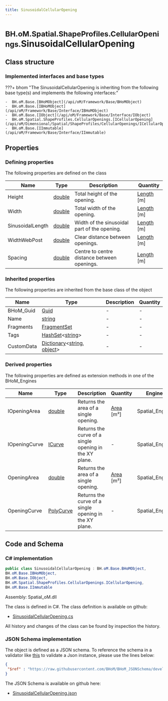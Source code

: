 ```yaml
---
title: SinusoidalCellularOpening
---
```


# <small>BH.oM.Spatial.ShapeProfiles.CellularOpenings.</small>**SinusoidalCellularOpening**



## Class structure

### Implemented interfaces and base types

???+ bhom "The SinusoidalCellularOpening is inheriting from the following base type(s) and implements the following interfaces:"

    -  BH.oM.Base.[BHoMObject](/api/oM/Framework/Base/BHoMObject)
    -  BH.oM.Base.[IBHoMObject](/api/oM/Framework/Base/Interface/IBHoMObject)
    -  BH.oM.Base.[IObject](/api/oM/Framework/Base/Interface/IObject)
    -  BH.oM.Spatial.ShapeProfiles.CellularOpenings.[ICellularOpening](/api/oM/Dimensional/Spatial/ShapeProfiles/CellularOpenings/ICellularOpening)
    -  BH.oM.Base.[IImmutable](/api/oM/Framework/Base/Interface/IImmutable)


## Properties



### Defining properties

The following properties are defined on the class

| Name             | Type             | Description      | Quantity         |
|------------------|------------------|------------------|------------------|
| Height | [double](https://learn.microsoft.com/en-us/dotnet/api/System.Double?view=netstandard-2.0) | Total height of the opening. | [Length](/api/oM/Dimensional/Quantities/Attributes/Length) [m] |
| Width | [double](https://learn.microsoft.com/en-us/dotnet/api/System.Double?view=netstandard-2.0) | Total width of the opening. | [Length](/api/oM/Dimensional/Quantities/Attributes/Length) [m] |
| SinusoidalLength | [double](https://learn.microsoft.com/en-us/dotnet/api/System.Double?view=netstandard-2.0) | Width of the sinusoidal part of the opening. | [Length](/api/oM/Dimensional/Quantities/Attributes/Length) [m] |
| WidthWebPost | [double](https://learn.microsoft.com/en-us/dotnet/api/System.Double?view=netstandard-2.0) | Clear distance between openings. | [Length](/api/oM/Dimensional/Quantities/Attributes/Length) [m] |
| Spacing | [double](https://learn.microsoft.com/en-us/dotnet/api/System.Double?view=netstandard-2.0) | Centre to centre distance between openings. | [Length](/api/oM/Dimensional/Quantities/Attributes/Length) [m] |


### Inherited properties
The following properties are inherited from the base class of the object

| Name             | Type             | Description      | Quantity         |
|------------------|------------------|------------------|------------------|
| BHoM_Guid | [Guid](https://learn.microsoft.com/en-us/dotnet/api/System.Guid?view=netstandard-2.0) | - | - |
| Name | [string](https://learn.microsoft.com/en-us/dotnet/api/System.String?view=netstandard-2.0) | - | - |
| Fragments | [FragmentSet](/api/oM/Framework/Base/FragmentSet) | - | - |
| Tags | [HashSet](https://learn.microsoft.com/en-us/dotnet/api/System.Collections.Generic.HashSet-1?view=netstandard-2.0)&lt;[string](https://learn.microsoft.com/en-us/dotnet/api/System.String?view=netstandard-2.0)&gt; | - | - |
| CustomData | [Dictionary](https://learn.microsoft.com/en-us/dotnet/api/System.Collections.Generic.Dictionary-2?view=netstandard-2.0)&lt;[string](https://learn.microsoft.com/en-us/dotnet/api/System.String?view=netstandard-2.0), [object](https://learn.microsoft.com/en-us/dotnet/api/System.Object?view=netstandard-2.0)&gt; | - | - |


### Derived properties

The following properties are defined as extension methods in one of the BHoM_Engines

| Name             | Type             | Description      | Quantity         | Engine           |
|------------------|------------------|------------------|------------------|------------------|
| IOpeningArea | [double](https://learn.microsoft.com/en-us/dotnet/api/System.Double?view=netstandard-2.0) | Returns the area of a single opening. | [Area](/api/oM/Dimensional/Quantities/Attributes/Area) [m²] | Spatial_Engine |
| IOpeningCurve | [ICurve](/api/oM/Dimensional/Geometry/Curve/ICurve) | Returns the curve of a single opening in the XY plane. | - | Spatial_Engine |
| OpeningArea | [double](https://learn.microsoft.com/en-us/dotnet/api/System.Double?view=netstandard-2.0) | Returns the area of a single opening. | [Area](/api/oM/Dimensional/Quantities/Attributes/Area) [m²] | Spatial_Engine |
| OpeningCurve | [PolyCurve](/api/oM/Dimensional/Geometry/Curve/PolyCurve) | Returns the curve of a single opening in the XY plane. | - | Spatial_Engine |


## Code and Schema

### C# implementation

``` C# title="C#"
public class SinusoidalCellularOpening : BH.oM.Base.BHoMObject,
BH.oM.Base.IBHoMObject,
BH.oM.Base.IObject,
BH.oM.Spatial.ShapeProfiles.CellularOpenings.ICellularOpening,
BH.oM.Base.IImmutable
```

Assembly: Spatial_oM.dll

The class is defined in C#. The class definition is available on github:

- [SinusoidalCellularOpening.cs](https://github.com/BHoM/BHoM/blob/develop/Spatial_oM/ShapeProfiles\CellularOpenings\SinusoidalCellularOpening.cs)

All history and changes of the class can be found by inspection the history.
### JSON Schema implementation

The object is defined as a JSON schema. To reference the schema in a validator like [this](https://www.jsonschemavalidator.net/) to validate a Json instance, please use the lines below:

``` json title="JSON Schema"
{
 "$ref" : "https://raw.githubusercontent.com/BHoM/BHoM_JSONSchema/develop/Spatial_oM/ShapeProfiles/CellularOpenings/SinusoidalCellularOpening.json"
}
```

The JSON Schema is available on github here:

- [SinusoidalCellularOpening.json](https://github.com/BHoM/BHoM_JSONSchema/blob/develop/Spatial_oM/ShapeProfiles/CellularOpenings/SinusoidalCellularOpening.json)
